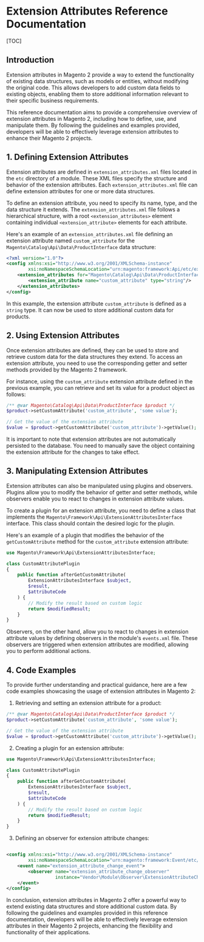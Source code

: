 # Extension Attributes Reference Documentation

[TOC]

## Introduction

Extension attributes in Magento 2 provide a way to extend the functionality of existing data structures, such as models
or entities, without modifying the original code. This allows developers to add custom data fields to existing objects,
enabling them to store additional information relevant to their specific business requirements.

This reference documentation aims to provide a comprehensive overview of extension attributes in Magento 2, including
how to define, use, and manipulate them. By following the guidelines and examples provided, developers will be able to
effectively leverage extension attributes to enhance their Magento 2 projects.

## 1. Defining Extension Attributes

Extension attributes are defined in `extension_attributes.xml` files located in the `etc` directory of a module. These
XML files specify the structure and behavior of the extension attributes. Each `extension_attributes.xml` file can
define extension attributes for one or more data structures.

To define an extension attribute, you need to specify its name, type, and the data structure it extends.
The `extension_attributes.xml` file follows a hierarchical structure, with a root `<extension_attributes>` element
containing individual `<extension_attribute>` elements for each attribute.

Here's an example of an `extension_attributes.xml` file defining an extension attribute named `custom_attribute` for
the `Magento\Catalog\Api\Data\ProductInterface` data structure:

```xml
<?xml version="1.0"?>
<config xmlns:xsi="http://www.w3.org/2001/XMLSchema-instance"
        xsi:noNamespaceSchemaLocation="urn:magento:framework:Api/etc/extension_attributes.xsd">
    <extension_attributes for="Magento\Catalog\Api\Data\ProductInterface">
        <extension_attribute name="custom_attribute" type="string"/>
    </extension_attributes>
</config>
```

In this example, the extension attribute `custom_attribute` is defined as a `string` type. It can now be used to store
additional custom data for products.

## 2. Using Extension Attributes

Once extension attributes are defined, they can be used to store and retrieve custom data for the data structures they
extend. To access an extension attribute, you need to use the corresponding getter and setter methods provided by the
Magento 2 framework.

For instance, using the `custom_attribute` extension attribute defined in the previous example, you can retrieve and set
its value for a product object as follows:

```php
/** @var Magento\Catalog\Api\Data\ProductInterface $product */
$product->setCustomAttribute('custom_attribute', 'some value');

// Get the value of the extension attribute
$value = $product->getCustomAttribute('custom_attribute')->getValue();
```

It is important to note that extension attributes are not automatically persisted to the database. You need to manually
save the object containing the extension attribute for the changes to take effect.

## 3. Manipulating Extension Attributes

Extension attributes can also be manipulated using plugins and observers. Plugins allow you to modify the behavior of
getter and setter methods, while observers enable you to react to changes in extension attribute values.

To create a plugin for an extension attribute, you need to define a class that implements
the `Magento\Framework\Api\ExtensionAttributesInterface` interface. This class should contain the desired logic for the
plugin.

Here's an example of a plugin that modifies the behavior of the `getCustomAttribute` method for the `custom_attribute`
extension attribute:

```php
use Magento\Framework\Api\ExtensionAttributesInterface;

class CustomAttributePlugin
{
    public function afterGetCustomAttribute(
        ExtensionAttributesInterface $subject,
        $result,
        $attributeCode
    ) {
        // Modify the result based on custom logic
        return $modifiedResult;
    }
}
```

Observers, on the other hand, allow you to react to changes in extension attribute values by defining observers in the
module's `events.xml` file. These observers are triggered when extension attributes are modified, allowing you to
perform additional actions.

## 4. Code Examples

To provide further understanding and practical guidance, here are a few code examples showcasing the usage of extension
attributes in Magento 2:

1. Retrieving and setting an extension attribute for a product:

```php
/** @var Magento\Catalog\Api\Data\ProductInterface $product */
$product->setCustomAttribute('custom_attribute', 'some value');

// Get the value of the extension attribute
$value = $product->getCustomAttribute('custom_attribute')->getValue();
```

2. Creating a plugin for an extension attribute:

```php
use Magento\Framework\Api\ExtensionAttributesInterface;

class CustomAttributePlugin
{
    public function afterGetCustomAttribute(
        ExtensionAttributesInterface $subject,
        $result,
        $attributeCode
    ) {
        // Modify the result based on custom logic
        return $modifiedResult;
    }
}
```

3. Defining an observer for extension attribute changes:

```xml

<config xmlns:xsi="http://www.w3.org/2001/XMLSchema-instance"
        xsi:noNamespaceSchemaLocation="urn:magento:framework:Event/etc/events.xsd">
    <event name="extension_attribute_change_event">
        <observer name="extension_attribute_change_observer"
                  instance="Vendor\Module\Observer\ExtensionAttributeChangeObserver"/>
    </event>
</config>
```

In conclusion, extension attributes in Magento 2 offer a powerful way to extend existing data structures and store
additional custom data. By following the guidelines and examples provided in this reference documentation, developers
will be able to effectively leverage extension attributes in their Magento 2 projects, enhancing the flexibility and
functionality of their applications.
